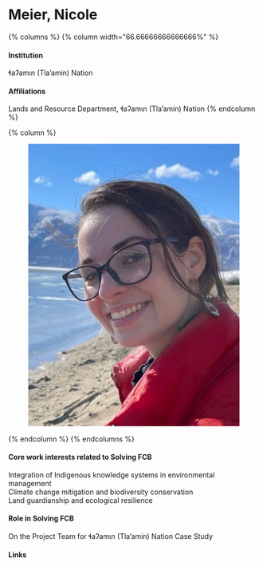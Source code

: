 # Meier, Nicole

{% columns %}
{% column width="66.66666666666666%" %}
#### Institution

ɬaʔamɩn (Tla’amin) Nation

#### Affiliations

Lands and Resource Department, ɬaʔamɩn (Tla’amin) Nation
{% endcolumn %}

{% column %}
<figure><img src="https://raw.githubusercontent.com/Solving-FCB/docs/refs/heads/main/.img/meier-n.webp" alt=""></figure>
{% endcolumn %}
{% endcolumns %}

#### Core work interests related to Solving FCB

Integration of Indigenous knowledge systems in environmental management\
Climate change mitigation and biodiversity conservation\
Land guardianship and ecological resilience

#### Role in Solving FCB

On the Project Team for ɬaʔamɩn (Tla’amin) Nation Case Study

#### Links
